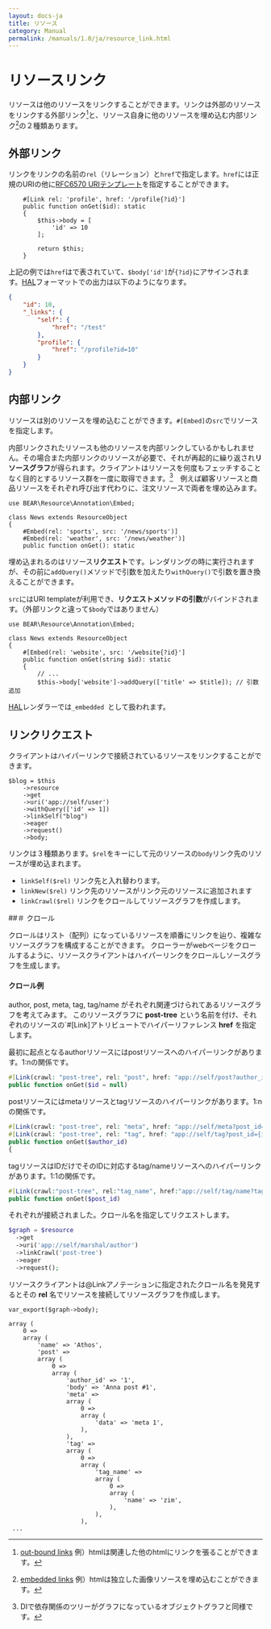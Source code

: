 ```yaml
---
layout: docs-ja
title: リソース
category: Manual
permalink: /manuals/1.0/ja/resource_link.html
---
```


# リソースリンク

リソースは他のリソースをリンクすることができます。リンクは外部のリソースをリンクする外部リンク[^LO]と、リソース自身に他のリソースを埋め込む内部リンク[^LE]の２種類あります。

[^LE]: [embedded links](http://amundsen.com/hypermedia/hfactor/#le) 例）htmlは独立した画像リソースを埋め込むことができます。
[^LO]: [out-bound links](http://amundsen.com/hypermedia/hfactor/#le) 例）htmlは関連した他のhtmlにリンクを張ることができます。

## 外部リンク

リンクをリンクの名前の`rel`（リレーション）と`href`で指定します。`href`には正規のURIの他に[RFC6570 URIテンプレート](https://github.com/ioseb/uri-template)を指定することができます。

```php?start_inline
    #[Link rel: 'profile', href: '/profile{?id}']
    public function onGet($id): static
    {
        $this->body = [
            'id' => 10
        ];

        return $this;
    }
```

上記の例では`href`はで表されていて、`$body['id']`が`{?id}`にアサインされます。[HAL](https://stateless.group/hal_specification.html)フォーマットでの出力は以下のようになります。

```json
{
    "id": 10,
    "_links": {
        "self": {
            "href": "/test"
        },
        "profile": {
            "href": "/profile?id=10"
        }
    }
}
```


## 内部リンク

リソースは別のリソースを埋め込むことができます。`#[Embed]`の`src`でリソースを指定します。

内部リンクされたリソースも他のリソースを内部リンクしているかもしれません。その場合また内部リンクのリソースが必要で、それが再起的に繰り返され**リソースグラフ**が得られます。クライアントはリソースを何度もフェッチすることなく目的とするリソース群を一度に取得できます。[^di]　例えば顧客リソースと商品リソースをそれぞれ呼び出す代わりに、注文リソースで両者を埋め込みます。

[^di]:DIで依存関係のツリーがグラフになっているオブジェクトグラフと同様です。

```php?start_inline
use BEAR\Resource\Annotation\Embed;

class News extends ResourceObject
{
    #Embed(rel: 'sports', src: '/news/sports')]
    #Embed(rel: 'weather', src: '/news/weather')]
    public function onGet(): static
```

埋め込まれるのはリソース**リクエスト**です。レンダリングの時に実行されますが、その前に`addQuery()`メソッドで引数を加えたり`withQuery()`で引数を置き換えることができます。

`src`にはURI templateが利用でき、**リクエストメソッドの引数**がバインドされます。（外部リンクと違って`$body`ではありません）

```php?start_inline
use BEAR\Resource\Annotation\Embed;

class News extends ResourceObject
{
    #[Embed(rel: 'website', src: '/website{?id}']
    public function onGet(string $id): static
    {
        // ...
        $this->body['website']->addQuery(['title' => $title]); // 引数追加
```

[HAL](https://github.com/blongden/hal)レンダラーでは`_embedded `として扱われます。

## リンクリクエスト

クライアントはハイパーリンクで接続されているリソースをリンクすることができます。

```php?start_inline
$blog = $this
    ->resource
    ->get
    ->uri('app://self/user')
    ->withQuery(['id' => 1])
    ->linkSelf("blog")
    ->eager
    ->request()
    ->body;
```

リンクは３種類あります。`$rel`をキーにして元のリソースの`body`リンク先のリソースが埋め込まれます。

 * `linkSelf($rel)` リンク先と入れ替わります。
 * `linkNew($rel)` リンク先のリソースがリンク元のリソースに追加されます
 * `linkCrawl($rel)` リンクをクロールしてリソースグラフを作成します。

##＃ クロール

クロールはリスト（配列）になっているリソースを順番にリンクを辿り、複雑なリソースグラフを構成することができます。
クローラーがwebページをクロールするように、リソースクライアントはハイパーリンクをクロールしソースグラフを生成します。

#### クロール例

author, post, meta, tag, tag/name がそれぞれ関連づけられてあるリソースグラフを考えてみます。
このリソースグラフに **post-tree** という名前を付け、それぞれのリソースの`#[Link]アトリビュートでハイパーリファレンス **href** を指定します。



最初に起点となるauthorリソースにはpostリソースへのハイパーリンクがあります。1:nの関係です。

```php
#[Link(crawl: "post-tree", rel: "post", href: "app://self/post?author_id={id}")]
public function onGet($id = null)
```

postリソースにはmetaリソースとtagリソースのハイパーリンクがあります。1:nの関係です。
```php
#[Link(crawl: "post-tree", rel: "meta", href: "app://self/meta?post_id={id}")]
#[Link(crawl: "post-tree", rel: "tag", href: "app://self/tag?post_id={id}")]
public function onGet($author_id)
{
```

tagリソースはIDだけでそのIDに対応するtag/nameリソースへのハイパーリンクがあります。1:1の関係です。

```php
#[Link(crawl:"post-tree", rel:"tag_name", href:"app://self/tag/name?tag_id={tag_id}")]
public function onGet($post_id)
```

それぞれが接続されました。クロール名を指定してリクエストします。

```php
$graph = $resource
  ->get
  ->uri('app://self/marshal/author')
  ->linkCrawl('post-tree')
  ->eager
  ->request();
```

リソースクライアントは@Linkアノテーションに指定されたクロール名を発見するとその **rel** 名でリソースを接続してリソースグラフを作成します。

```
var_export($graph->body);

array (
    0 =>
    array (
        'name' => 'Athos',
        'post' =>
        array (
            0 =>
            array (
                'author_id' => '1',
                'body' => 'Anna post #1',
                'meta' =>
                array (
                    0 =>
                    array (
                        'data' => 'meta 1',
                    ),
                ),
                'tag' =>
                array (
                    0 =>
                    array (
                        'tag_name' =>
                        array (
                            0 =>
                            array (
                                'name' => 'zim',
                            ),
                        ),
                    ),
 ...
```
